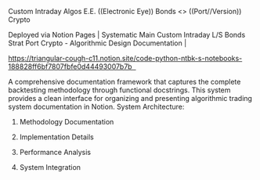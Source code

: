 Custom Intraday Algos E.E. ((Electronic Eye)) Bonds <> ((Port//Version)) Crypto

Deployed via Notion Pages | Systematic Main Custom Intraday L/S Bonds Strat Port Crypto - Algorithmic Design Documentation |  

https://triangular-cough-c11.notion.site/code-python-ntbk-s-notebooks-188828ff6bf7807fbfe0d44493007b7b  

A comprehensive documentation framework that captures the complete backtesting methodology through functional docstrings. This system provides a clean interface for organizing and presenting algorithmic trading system documentation in Notion. System Architecture:   

1. Methodology Documentation

2. Implementation Details

3. Performance Analysis

4. System Integration  
